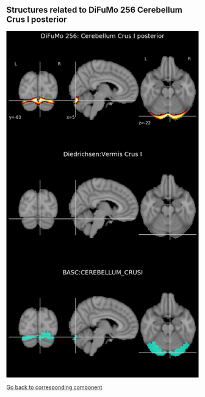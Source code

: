 


## Structures related to DiFuMo 256 Cerebellum Crus I posterior

![143](143.jpg "Structures related to DiFuMo 256 Cerebellum Crus I posterior")

[Go back to corresponding component](https://parietal-inria.github.io/DiFuMo/256/html/143.html)
